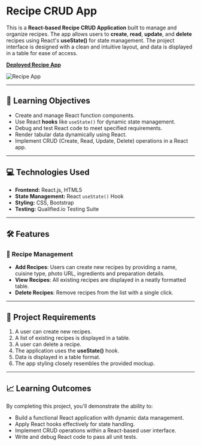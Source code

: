 # Recipe CRUD App

This is a **React-based Recipe CRUD Application** built to manage and organize recipes. The app allows users to **create**, **read**, **update**, and **delete** recipes using React's **useState()** for state management. The project interface is designed with a clean and intuitive layout, and data is displayed in a table for ease of access.

[**Deployed Recipe App**](https://recipe-app-livid-xi.vercel.app/)

![Recipe App](https://github.com/user-attachments/assets/80fd2c20-2511-4241-a167-52520eea59f3)

---

## 🎯 **Learning Objectives**

- Create and manage React function components.  
- Use React **hooks** like `useState()` for dynamic state management.  
- Debug and test React code to meet specified requirements.  
- Render tabular data dynamically using React.  
- Implement CRUD (Create, Read, Update, Delete) operations in a React app.  

---

## 💻 **Technologies Used**

- **Frontend:** React.js, HTML5
- **State Management:** React `useState()` Hook  
- **Styling:** CSS, Bootstrap
- **Testing:** Qualified.io Testing Suite  

---

## 🛠️ **Features**

### 🥗 **Recipe Management**
- **Add Recipes**: Users can create new recipes by providing a name, cuisine type, photo URL, ingredients and preparation details.  
- **View Recipes**: All existing recipes are displayed in a neatly formatted table.  
- **Delete Recipes**: Remove recipes from the list with a single click.

---

## 📝 **Project Requirements**

1. A user can create new recipes.  
2. A list of existing recipes is displayed in a table.  
3. A user can delete a recipe.  
4. The application uses the **useState()** hook.  
5. Data is displayed in a table format.  
6. The app styling closely resembles the provided mockup.  

---

## 📈 **Learning Outcomes**

By completing this project, you'll demonstrate the ability to:

- Build a functional React application with dynamic data management.  
- Apply React hooks effectively for state handling.  
- Implement CRUD operations within a React-based user interface.  
- Write and debug React code to pass all unit tests.
